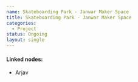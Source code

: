 ```yaml
---
name: Skateboarding Park - Janwar Maker Space
title: Skateboarding Park - Janwar Maker Space
categories:
  - Project
status: Ongoing
layout: single
---
```

#### Linked nodes:
* Arjav
